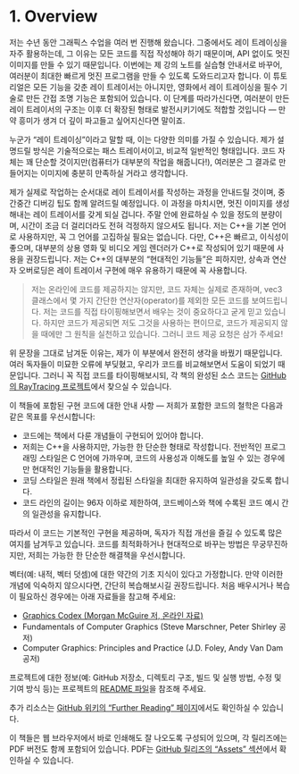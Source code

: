 # 1. Overview

저는 수년 동안 그래픽스 수업을 여러 번 진행해 왔습니다. 그중에서도 레이 트레이싱을 자주 활용하는데, 그 이유는 모든 코드를 직접 작성해야 하기 때문이며, API 없이도 멋진 이미지를 만들 수 있기 때문입니다. 이번에는 제 강의 노트를 실습형 안내서로 바꾸어, 여러분이 최대한 빠르게 멋진 프로그램을 만들 수 있도록 도와드리고자 합니다. 이 튜토리얼은 모든 기능을 갖춘 레이 트레이서는 아니지만, 영화에서 레이 트레이싱을 필수 기술로 만든 간접 조명 기능은 포함되어 있습니다. 이 단계를 따라가신다면, 여러분이 만든 레이 트레이서의 구조는 이후 더 확장된 형태로 발전시키기에도 적합할 것입니다 — 만약 흥미가 생겨 더 깊이 파고들고 싶어지신다면 말이죠.

누군가 “레이 트레이싱”이라고 말할 때, 이는 다양한 의미를 가질 수 있습니다. 제가 설명드릴 방식은 기술적으로는 패스 트레이서이고, 비교적 일반적인 형태입니다. 코드 자체는 꽤 단순할 것이지만(컴퓨터가 대부분의 작업을 해줍니다!), 여러분은 그 결과로 만들어지는 이미지에 충분히 만족하실 거라고 생각합니다.

제가 실제로 작업하는 순서대로 레이 트레이서를 작성하는 과정을 안내드릴 것이며, 중간중간 디버깅 팁도 함께 알려드릴 예정입니다. 이 과정을 마치시면, 멋진 이미지를 생성해내는 레이 트레이서를 갖게 되실 겁니다. 주말 안에 완료하실 수 있을 정도의 분량이며, 시간이 조금 더 걸리더라도 전혀 걱정하지 않으셔도 됩니다. 저는 C++을 기본 언어로 사용하지만, 꼭 그 언어를 고집하실 필요는 없습니다. 다만, C++은 빠르고, 이식성이 좋으며, 대부분의 상용 영화 및 비디오 게임 렌더러가 C++로 작성되어 있기 때문에 사용을 권장드립니다. 저는 C++의 대부분의 “현대적인 기능들”은 피하지만, 상속과 연산자 오버로딩은 레이 트레이서 구현에 매우 유용하기 때문에 꼭 사용합니다.

> 저는 온라인에 코드를 제공하지는 않지만, 코드 자체는 실제로 존재하며, vec3 클래스에서 몇 가지 간단한 연산자(operator)를 제외한 모든 코드를 보여드립니다. 저는 코드를 직접 타이핑해보면서 배우는 것이 중요하다고 굳게 믿고 있습니다. 하지만 코드가 제공되면 저도 그것을 사용하는 편이므로, 코드가 제공되지 않을 때에만 그 원칙을 실천하고 있습니다. 그러니 코드 제공 요청은 삼가 주세요!

위 문장을 그대로 남겨둔 이유는, 제가 이 부분에서 완전히 생각을 바꿨기 때문입니다. 여러 독자들이 미묘한 오류에 부딪혔고, 우리가 코드를 비교해보면서 도움이 되었기 때문입니다. 그러니 꼭 직접 코드를 타이핑해보시되, 각 책의 완성된 소스 코드는 [GitHub의 RayTracing 프로젝트](https://github.com/RayTracing/raytracing.github.io/)에서 찾으실 수 있습니다.

이 책들에 포함된 구현 코드에 대한 안내 사항 — 저희가 포함한 코드의 철학은 다음과 같은 목표를 우선시합니다:

- 코드에는 책에서 다룬 개념들이 구현되어 있어야 합니다.
- 저희는 C++을 사용하지만, 가능한 한 단순한 형태로 작성합니다. 전반적인 프로그래밍 스타일은 C 언어에 가까우며, 코드의 사용성과 이해도를 높일 수 있는 경우에만 현대적인 기능들을 활용합니다.
- 코딩 스타일은 원래 책에서 정립된 스타일을 최대한 유지하여 일관성을 갖도록 합니다.
- 코드 라인의 길이는 96자 이하로 제한하여, 코드베이스와 책에 수록된 코드 예시 간의 일관성을 유지합니다.

따라서 이 코드는 기본적인 구현을 제공하며, 독자가 직접 개선을 즐길 수 있도록 많은 여지를 남겨두고 있습니다. 코드를 최적화하거나 현대적으로 바꾸는 방법은 무궁무진하지만, 저희는 가능한 한 단순한 해결책을 우선시합니다.

벡터(예: 내적, 벡터 덧셈)에 대한 약간의 기초 지식이 있다고 가정합니다. 만약 이러한 개념에 익숙하지 않으시다면, 간단히 복습해보시길 권장드립니다. 처음 배우시거나 복습이 필요하신 경우에는 아래 자료들을 참고해 주세요:

- [Graphics Codex (Morgan McGuire 저, 온라인 자료)](https://graphicscodex.com/)
- Fundamentals of Computer Graphics (Steve Marschner, Peter Shirley 공저)
- Computer Graphics: Principles and Practice (J.D. Foley, Andy Van Dam 공저)

프로젝트에 대한 정보(예: GitHub 저장소, 디렉토리 구조, 빌드 및 실행 방법, 수정 및 기여 방식 등)는 프로젝트의 [README 파일](https://raytracing.github.io/README.md)을 참조해 주세요.

추가 리소스는 [GitHub 위키의 “Further Reading” 페이지](https://github.com/RayTracing/raytracing.github.io/wiki/Further-Readings)에서도 확인하실 수 있습니다.

이 책들은 웹 브라우저에서 바로 인쇄해도 잘 나오도록 구성되어 있으며, 각 릴리즈에는 PDF 버전도 함께 포함되어 있습니다. PDF는 [GitHub 릴리즈의 “Assets” 섹션](https://github.com/RayTracing/raytracing.github.io/releases/)에서 확인하실 수 있습니다.